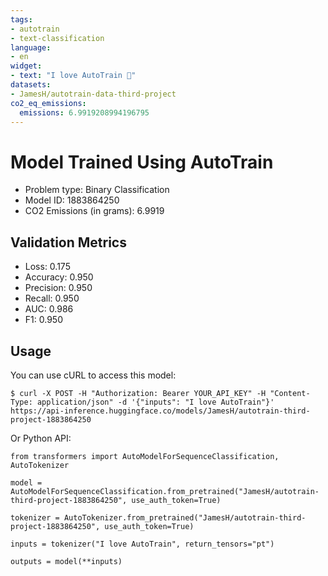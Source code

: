 ```yaml
---
tags:
- autotrain
- text-classification
language:
- en
widget:
- text: "I love AutoTrain 🤗"
datasets:
- JamesH/autotrain-data-third-project
co2_eq_emissions:
  emissions: 6.9919208994196795
---
```


# Model Trained Using AutoTrain

- Problem type: Binary Classification
- Model ID: 1883864250
- CO2 Emissions (in grams): 6.9919

## Validation Metrics

- Loss: 0.175
- Accuracy: 0.950
- Precision: 0.950
- Recall: 0.950
- AUC: 0.986
- F1: 0.950

## Usage

You can use cURL to access this model:

```
$ curl -X POST -H "Authorization: Bearer YOUR_API_KEY" -H "Content-Type: application/json" -d '{"inputs": "I love AutoTrain"}' https://api-inference.huggingface.co/models/JamesH/autotrain-third-project-1883864250
```

Or Python API:

```
from transformers import AutoModelForSequenceClassification, AutoTokenizer

model = AutoModelForSequenceClassification.from_pretrained("JamesH/autotrain-third-project-1883864250", use_auth_token=True)

tokenizer = AutoTokenizer.from_pretrained("JamesH/autotrain-third-project-1883864250", use_auth_token=True)

inputs = tokenizer("I love AutoTrain", return_tensors="pt")

outputs = model(**inputs)
```